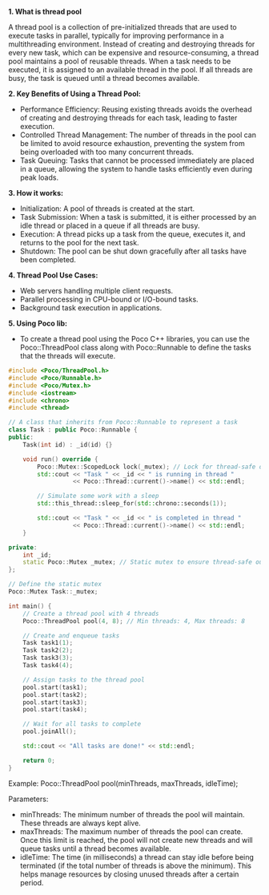**1. What is thread pool**

A thread pool is a collection of pre-initialized threads that are used to execute tasks in parallel, typically for improving performance in a multithreading environment. Instead of creating and destroying threads for every new task, which can be expensive and resource-consuming, 
a thread pool maintains a pool of reusable threads. When a task needs to be executed, it is assigned to an available thread in the pool. If all threads are busy, the task is queued until a thread becomes available.

**2. Key Benefits of Using a Thread Pool:**
- Performance Efficiency: Reusing existing threads avoids the overhead of creating and destroying threads for each task, leading to faster execution.
- Controlled Thread Management: The number of threads in the pool can be limited to avoid resource exhaustion, preventing the system from being overloaded with too many concurrent threads.
- Task Queuing: Tasks that cannot be processed immediately are placed in a queue, allowing the system to handle tasks efficiently even during peak loads.

**3. How it works:**
- Initialization: A pool of threads is created at the start.
- Task Submission: When a task is submitted, it is either processed by an idle thread or placed in a queue if all threads are busy.
- Execution: A thread picks up a task from the queue, executes it, and returns to the pool for the next task.
- Shutdown: The pool can be shut down gracefully after all tasks have been completed.

**4. Thread Pool Use Cases:**
- Web servers handling multiple client requests.
- Parallel processing in CPU-bound or I/O-bound tasks.
- Background task execution in applications.

**5. Using Poco lib:**
- To create a thread pool using the Poco C++ libraries, you can use the Poco::ThreadPool class along with Poco::Runnable to define the tasks that the threads will execute.
```c++
#include <Poco/ThreadPool.h>
#include <Poco/Runnable.h>
#include <Poco/Mutex.h>
#include <iostream>
#include <chrono>
#include <thread>

// A class that inherits from Poco::Runnable to represent a task
class Task : public Poco::Runnable {
public:
    Task(int id) : _id(id) {}

    void run() override {
        Poco::Mutex::ScopedLock lock(_mutex); // Lock for thread-safe output
        std::cout << "Task " << _id << " is running in thread " 
                  << Poco::Thread::current()->name() << std::endl;

        // Simulate some work with a sleep
        std::this_thread::sleep_for(std::chrono::seconds(1));

        std::cout << "Task " << _id << " is completed in thread " 
                  << Poco::Thread::current()->name() << std::endl;
    }

private:
    int _id;
    static Poco::Mutex _mutex; // Static mutex to ensure thread-safe output
};

// Define the static mutex
Poco::Mutex Task::_mutex;

int main() {
    // Create a thread pool with 4 threads
    Poco::ThreadPool pool(4, 8); // Min threads: 4, Max threads: 8

    // Create and enqueue tasks
    Task task1(1);
    Task task2(2);
    Task task3(3);
    Task task4(4);

    // Assign tasks to the thread pool
    pool.start(task1);
    pool.start(task2);
    pool.start(task3);
    pool.start(task4);

    // Wait for all tasks to complete
    pool.joinAll();

    std::cout << "All tasks are done!" << std::endl;

    return 0;
}

```

Example:
Poco::ThreadPool pool(minThreads, maxThreads, idleTime);

Parameters:
- minThreads: The minimum number of threads the pool will maintain. These threads are always kept alive.
- maxThreads: The maximum number of threads the pool can create. Once this limit is reached, the pool will not create new threads and will queue tasks until a thread becomes available.
- idleTime: The time (in milliseconds) a thread can stay idle before being terminated (if the total number of threads is above the minimum). This helps manage resources by closing unused threads after a certain period.
